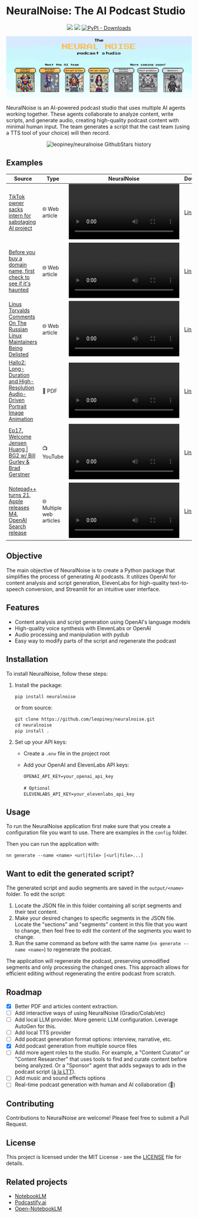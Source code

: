 # NeuralNoise: The AI Podcast Studio

<p align="center">
    <a href="https://github.com/badges/shields/pulse" alt="Activity">
        <img src="https://img.shields.io/github/commit-activity/m/leopiney/neuralnoise" /></a>
    <a href="https://pypi.python.org/pypi/neuralnoise" alt="PyPI - Latest version">
        <img src="https://img.shields.io/pypi/v/neuralnoise.svg" /></a>
    <a href="https://pypistats.org/packages/neuralnoise" alt="Latest version">
        <img alt="PyPI - Downloads" src="https://img.shields.io/pypi/dm/neuralnoise"></a>
</p>

<div align="center">
  <img src="./assets/banner.png" alt="NeuralNoise banner" />
</div>

NeuralNoise is an AI-powered podcast studio that uses multiple AI agents working together. These agents collaborate to analyze content, write scripts, and generate audio, creating high-quality podcast content with minimal human input. The team generates a script that the cast team (using a TTS tool of your choice) will then record.

<p align="center">
    <img src="https://api.star-history.com/svg?repos=leopiney/neuralnoise&type=Date" alt="leopiney/neuralnoise GithubStars history" />
</p>

## Examples

| Source | Type | NeuralNoise | Download |
| ---- | ---- | ---- | ---- |
| [TikTok owner sacks intern for sabotaging AI project](https://www.bbc.com/news/articles/c7v62gg49zro)                                                                    | 🌐 Web article | <video src="https://github.com/user-attachments/assets/e79982c8-bb58-4395-8bce-aa25eee0b5c5" /> | [Link](https://github.com/user-attachments/assets/e79982c8-bb58-4395-8bce-aa25eee0b5c5) |
| [Before you buy a domain name, first check to see if it's haunted](https://www.bryanbraun.com/2024/10/25/before-you-buy-a-domain-name-first-check-to-see-if-its-haunted/)| 🌐 Web article | <video src="https://github.com/user-attachments/assets/53fabfd9-5422-431a-9ed5-6d9dd58de92e" /> | [Link](https://github.com/user-attachments/assets/53fabfd9-5422-431a-9ed5-6d9dd58de92e) |
| [Linus Torvalds Comments On The Russian Linux Maintainers Being Delisted](https://www.phoronix.com/news/Linus-Torvalds-Russian-Devs)                                     | 🌐 Web article | <video src="https://github.com/user-attachments/assets/85671e26-ae06-4152-b6a2-e5aa6916e5b0" /> | [Link](https://github.com/user-attachments/assets/85671e26-ae06-4152-b6a2-e5aa6916e5b0) |
| [Hallo2: Long-Duration and High-Resolution Audio-Driven Portrait Image Animation](https://arxiv.org/pdf/2410.07718v2)                                                    | 📗 PDF | <video src="https://github.com/user-attachments/assets/9bf999f7-59d9-4f04-a2aa-892c4d727a21" /> | [Link](https://github.com/user-attachments/assets/9bf999f7-59d9-4f04-a2aa-892c4d727a21) |
| [Ep17. Welcome Jensen Huang \| BG2 w/ Bill Gurley & Brad Gerstner](https://youtu.be/bUrCR4jQQg8?si=UeF4JQ4rDZJG-l3W)                                                     | 📺 YouTube | <video src="https://github.com/user-attachments/assets/e5ac1c08-46d3-4e8b-bea7-4b30b083dc4b" /> | [Link](https://github.com/user-attachments/assets/e5ac1c08-46d3-4e8b-bea7-4b30b083dc4b) |
| [Notepad++ turns 21](https://learnhub.top/celebrating-21-years-of-notepad-the-legendary-journey-of-our-favorite-text-editor/), [Apple releases M4](https://www.apple.com/newsroom/2024/10/new-macbook-pro-features-m4-family-of-chips-and-apple-intelligence/), [OpenAI Search release](https://openai.com/index/introducing-chatgpt-search/)                                                                    | 🌐 Multiple web articles | <video src="https://github.com/user-attachments/assets/6fea6b51-d75c-4990-9441-3a45118b9ce0" /> | [Link](https://github.com/user-attachments/assets/6fea6b51-d75c-4990-9441-3a45118b9ce0) |

## Objective

The main objective of NeuralNoise is to create a Python package that simplifies the process of generating AI podcasts. It utilizes OpenAI for content analysis and script generation, ElevenLabs for high-quality text-to-speech conversion, and Streamlit for an intuitive user interface.

## Features

- Content analysis and script generation using OpenAI's language models
- High-quality voice synthesis with ElevenLabs or OpenAI
- Audio processing and manipulation with pydub
- Easy way to modify parts of the script and regenerate the podcast

## Installation

To install NeuralNoise, follow these steps:

1. Install the package:

   ```
   pip install neuralnoise
   ```

   or from source:

   ```
   git clone https://github.com/leopiney/neuralnoise.git
   cd neuralnoise
   pip install .
   ```

2. Set up your API keys:

   - Create a `.env` file in the project root
   - Add your OpenAI and ElevenLabs API keys:

     ```
     OPENAI_API_KEY=your_openai_api_key

     # Optional
     ELEVENLABS_API_KEY=your_elevenlabs_api_key
     ```

## Usage

To run the NeuralNoise application first make sure that you create a configuration file you want to use. There are examples in the `config` folder.

Then you can run the application with:

```
nn generate --name <name> <url|file> [<url|file>...]
```

## Want to edit the generated script?

The generated script and audio segments are saved in the `output/<name>` folder. To edit the script:

1. Locate the JSON file in this folder containing all script segments and their text content.
2. Make your desired changes to specific segments in the JSON file. Locate the "sections" and "segments" content in this file that you want to change, then feel free to edit the content of the segments you want to change.
3. Run the same command as before with the same name (`nn generate --name <name>`) to regenerate the podcast.

The application will regenerate the podcast, preserving unmodified segments and only processing the changed ones. This approach allows for efficient editing without regenerating the entire podcast from scratch.

## Roadmap

- [x] Better PDF and articles content extraction.
- [ ] Add interactive ways of using NeuralNoise (Gradio/Colab/etc)
- [ ] Add local LLM provider. More generic LLM configuration. Leverage AutoGen for this.
- [ ] Add local TTS provider
- [ ] Add podcast generation format options: interview, narrative, etc.
- [x] Add podcast generation from multiple source files
- [ ] Add more agent roles to the studio. For example, a "Content Curator" or "Content Researcher" that uses tools to find and curate content before being analyzed. Or a "Sponsor" agent that adds segways to ads in the podcast script ([à la LTT](https://www.youtube.com/live/EefvOLKoXdg?si=G1714t2jK4ZIvao0&t=5307)).
- [ ] Add music and sound effects options
- [ ] Real-time podcast generation with human and AI collaboration (🤔)

## Contributing

Contributions to NeuralNoise are welcome! Please feel free to submit a Pull Request.

## License

This project is licensed under the MIT License - see the [LICENSE](LICENSE) file for details.

## Related projects

- [NotebookLM](https://notebooklm.google.com/)
- [Podcastify.ai](https://github.com/souzatharsis/podcastfy)
- [Open-NotebookLM](https://github.com/gabrielchua/open-notebooklm)
